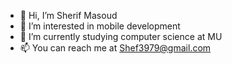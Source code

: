 - 👋 Hi, I’m Sherif Masoud
- 👀 I’m interested in mobile development
- 🌱 I’m currently studying computer science at MU
- 📫 You can reach me at Shef3979@gmail.com

